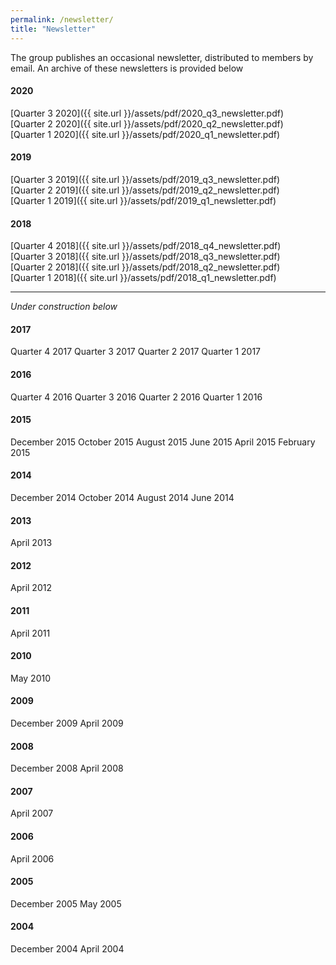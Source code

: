 ```yaml
---
permalink: /newsletter/
title: "Newsletter"
---
```


The group publishes an occasional newsletter, distributed to members by email. An archive of these newsletters is provided below

#### 2020
[Quarter 3 2020]({{ site.url }}/assets/pdf/2020_q3_newsletter.pdf)\
[Quarter 2 2020]({{ site.url }}/assets/pdf/2020_q2_newsletter.pdf)\
[Quarter 1 2020]({{ site.url }}/assets/pdf/2020_q1_newsletter.pdf)  

#### 2019
[Quarter 3 2019]({{ site.url }}/assets/pdf/2019_q3_newsletter.pdf)\
[Quarter 2 2019]({{ site.url }}/assets/pdf/2019_q2_newsletter.pdf)\
[Quarter 1 2019]({{ site.url }}/assets/pdf/2019_q1_newsletter.pdf)  

#### 2018
[Quarter 4 2018]({{ site.url }}/assets/pdf/2018_q4_newsletter.pdf)\
[Quarter 3 2018]({{ site.url }}/assets/pdf/2018_q3_newsletter.pdf)\
[Quarter 2 2018]({{ site.url }}/assets/pdf/2018_q2_newsletter.pdf)\
[Quarter 1 2018]({{ site.url }}/assets/pdf/2018_q1_newsletter.pdf)  

---

*Under construction below*



#### 2017
Quarter 4 2017
Quarter 3 2017
Quarter 2 2017
Quarter 1 2017

#### 2016
Quarter 4 2016
Quarter 3 2016
Quarter 2 2016
Quarter 1 2016

#### 2015
December 2015
October 2015
August 2015
June 2015
April 2015
February 2015

#### 2014
December 2014
October 2014
August 2014
June 2014

#### 2013
April 2013

#### 2012
April 2012

#### 2011 
April 2011

#### 2010
May 2010

#### 2009
December 2009
April 2009 

#### 2008
December 2008
April 2008

#### 2007
April 2007

#### 2006
April 2006

#### 2005
December 2005
May 2005

#### 2004
December 2004
April 2004
